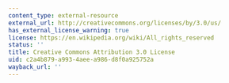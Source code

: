 ```yaml
---
content_type: external-resource
external_url: http://creativecommons.org/licenses/by/3.0/us/
has_external_license_warning: true
license: https://en.wikipedia.org/wiki/All_rights_reserved
status: ''
title: Creative Commons Attribution 3.0 License
uid: c2a4b879-a993-4aee-a986-d8f0a925752a
wayback_url: ''
---
```

